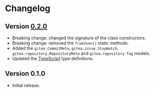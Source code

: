 # Changelog

## Version [0.2.0](https://git.belin.io/cedx/gitea.hx/compare/v0.1.0...v0.2.0)
- Breaking change: changed the signature of the class constructors.
- Breaking change: removed the `fromJson()` static methods.
- Added the `gitea.CommitMeta`, `gitea.issue.StopWatch`, `gitea.repository.RepositoryMeta` and `gitea.repository.Tag` models.
- Updated the [TypeScript](https://www.typescriptlang.org) type definitions.

## Version 0.1.0
- Initial release.
